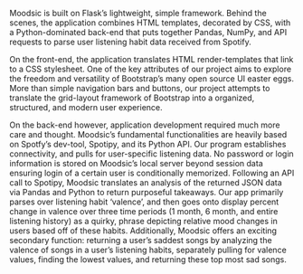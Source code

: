 Moodsic is built on Flask’s lightweight, simple framework. Behind the scenes, the application combines HTML templates, decorated by CSS, with a Python-dominated back-end that puts together Pandas, NumPy, and API requests to parse user listening habit data received from Spotify. 

On the front-end, the application translates HTML render-templates that link to a CSS stylesheet. One of the key attributes of our project aims to explore the freedom and versatility of Bootstrap’s many open source UI easter eggs. More than simple navigation bars and buttons, our project attempts to translate the grid-layout framework of Bootstrap into a organized, structured, and modern user experience.

On the back-end however, application development required much more care and thought. Moodsic’s fundamental functionalities are heavily based on Spotfy’s dev-tool, Spotipy, and its Python API. Our program establishes connectivity, and pulls for user-specific listening data. No password or login information is stored on Moodsic’s local server beyond session data ensuring login of a certain user is conditionally memorized. Following an API call to Spotipy, Moodsic translates an analysis of the returned JSON data via Pandas and Python to return purposeful takeaways. Our app primarily parses over listening habit ‘valence’, and then goes onto display percent change in valence over three time periods (1 month, 6 month, and entire listening history) as a quirky, phrase depicting relative mood changes in users based off of these habits. Additionally, Moodsic offers an exciting secondary function: returning a user’s saddest songs by analyzing the valence of songs in a user’s listening habits, separately pulling for valence values, finding the lowest values, and returning these top most sad songs. 
